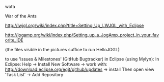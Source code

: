 wota

War of the Ants

http://lwjgl.org/wiki/index.php?title=Setting_Up_LWJGL_with_Eclipse

http://jogamp.org/wiki/index.php/Setting_up_a_JogAmp_project_in_your_favorite_IDE

(the files visible in the pictures suffice to run HelloJOGL)

to use 'Issues & Milestones' (GitHub Bugtracker) in Eclipse (using Mylyn): 
In Eclipse: Help -> Install New Software -> work with: http://download.eclipse.org/egit/github/updates -> install
Then open view 'Task List' -> Add Repository
